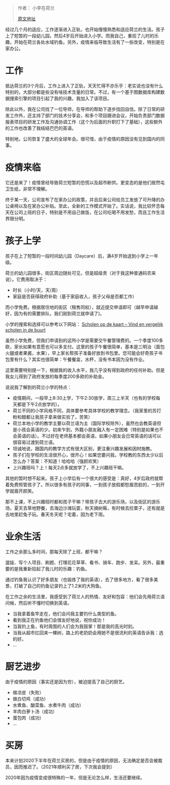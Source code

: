 > 作者： 小李在荷兰
> 
> [原文地址](https://xiaoli.nl/2022/02/26/%e6%88%91%e7%9a%842020%ef%bc%8c%e5%9c%a8%e8%8d%b7%e5%85%b0%e7%94%9f%e6%b4%bb%e7%9a%84%e7%ac%ac%e4%b8%80%e5%b9%b4/)


经过几个月的适应，工作逐渐进入正轨，也开始慢慢熟悉和适应荷兰的生活。孩子上了短暂的一段幼儿园，然后4岁后开始进入小学。而我自己，重拾了儿时的乐趣，开始在荷兰各处水域钓鱼。另外，疫情来临导致生活有了一些改变，特别是在家办公。

# 工作

抵达荷兰的3个月后，工作上进入了正轨，天天忙得不亦乐乎：老实说也没有什么特别的，大部分都是些没有啥技术含量的日常。不过，有一个基于图数据库构建数据搜索引擎的项目引起了我的兴趣，我加入了该项目。

除此以外，我在公司找了一位导师，在导师的帮助下逐步找回自信。除了日常的研发工作外，还主持了部门的技术分享会，和多个项目跟进会议，开始负责部门数据报表项目的研发工作及沟通协调工作（这个为后面的升职打下了基础），这些额外的工作也改善了我结结巴巴的英语。

特别地，公司恢复了盛大的全球年会。很可惜，由于疫情的原因没有见到国内的同事。

# 疫情来临

它还是来了！疫情曾经导致荷兰短暂的恐慌以及超市断供。更变态的是他们居然屯卫生纸，非常不理解。

终于某一天，公司宣布了在家办公的政策，并且后来公司给员工发放了可升降的办公桌椅以及在家办公补贴。至此，全新的工作模式开始了。实话说，我比较怀念每天在公司上班的日子，特别是不用自己做饭，在公司吃喝不用发愁，而且工作生活界限分明。

# 孩子上学
孩子在上了短暂的一段时间幼儿园（Daycare）后，满4岁开始送到小学上一年级。

荷兰的幼儿园很多，街区周边随处可见，但是超级贵（对于我这种普通码农来说）。它费用取决于：

- 时长（小时/天，天/周）
- 家庭是否获得政府补助（基于家庭收入，孩子父母是否都工作）

而小学免费。根据居住地的街区（租售同权），就近提交申请即可（越早申请越好，因为有的需要排队，我们刚到荷兰就申请了)。

小学的搜索和选择可以参考以下网站：
[Scholen op de kaart – Vind en vergelijk scholen in de buurt](https://scholenopdekaart.nl/)

虽然小学免费，但我们申请到的这所小学是需要交午餐管理费的。一个季度100多欧，家长如果有意愿也可以多支付。这里的孩子午餐很简单，基本是三明治（面包火腿或者果酱，水果），早上家长帮孩子准备好放到书包里。您可能会好奇孩子书包里有什么？其实也很简单：午餐餐盒，水杯，没有书本因为没有作业。

这里需要特别提一下，根据我的收入水平，我几乎没有得到政府的任何补助。但是我女儿得到了政府发放的每季度200多欧的补助金。

说说我了解到的荷兰小学的特点：

- 疫情期间，一般早上8:30上学，下午2:30放学，周三上半天（也有的学校每天都是下午2点放学的）。
- 荷兰不同的小学风格不同，具体要参考具体学校的教学理念。（我家里的苏打粉和醋都让我孩子拿来做实验了，苦笑）
- 荷兰本地小学的教学主要以荷兰语为主（国际学校除外），虽然也会教英语但是小孩会英语的少。初来乍到，外籍小朋友融入有一定困难（特别是如果也不会英语的话）。不过好在老师基本都会英语，如果小朋友会日常英语的话可以很容易过渡到荷兰语。
- 坦诚地说，跟国内的教学方式有很大区别，更注重兴趣发展和因材施教。
- 孩子们在学校的生活很开心，很开心！如果您要问我，学校教的东西太少以后怎么办？答案：不知道！哈哈哈（强颜欢笑）
- 上兴趣班吗？上！每天2点多就放学了，不上兴趣班干嘛。

其他的暂时想不起来。孩子上小学后有一个很大的感受是：真好，4岁后政府就帮着免费照管孩子了。所以很多有孩子的同事，一到孩子放假都愁眉苦脸的，一到开学就眉开颜笑。

那不上课，不上兴趣班时都和孩子干嘛？带孩子去大的游乐场，以及街区的游乐场，夏天去草地野餐，去海边沙滩玩耍，秋天摘树莓，有时候去捡栗子，还有就是去地里赶兔子玩。春天冬天呢？宅着，因为老下雨。

# 业余生活

工作之余那么多时间，那每天除了上班，都干嘛？

遛娃、写个人项目、刷题、打理花花草草、看书、骑车、跑步、发呆。另外，最重要的是我重新拾起了我儿时的乐趣：钓鱼。

通过钓鱼我认识了好多朋友（也锻炼了我的英语），去了很多地方，看了很多美景，打破了自己的钓鱼记录钓上了1.2米的大狗鱼。

在工作之余的生活里，我感受到了荷兰人的热情、友好和包容：他们会先用荷兰语问候，然后听不懂时切换到英语。

- 当我拿着鱼竿走在，他们会问我主要钓什么类型的鱼。
- 看到我正在钓鱼他们会很友好地说，祝你成功！
- 当我钓上鱼，有时周围的人们会为我鼓掌！那是我的高光时刻。
- 当我从超市扛回来一棵树，路上的老奶奶会用她不是很流利的英语告诉我：选的好。
- …


# 厨艺进步
由于疫情的原因（事实还是因为穷），被迫提高了自己的厨艺。

- 做凉皮（失败）
- 做白切鸡（成功）
- 水煮鱼、酸菜鱼、水煮牛肉（成功）
- 羊肉白萝卜汤（成功）
- 蛋包肉（成功）
- …

# 买房

本来计划2020下半年在荷兰买房的，但是由于疫情的原因，无法确定是否会被裁员，因而推迟了。（2021年顺利买了房，下次我会提到）

2020年因为疫情变成很特殊的一年，但是无论怎么样，生活还要继续。
